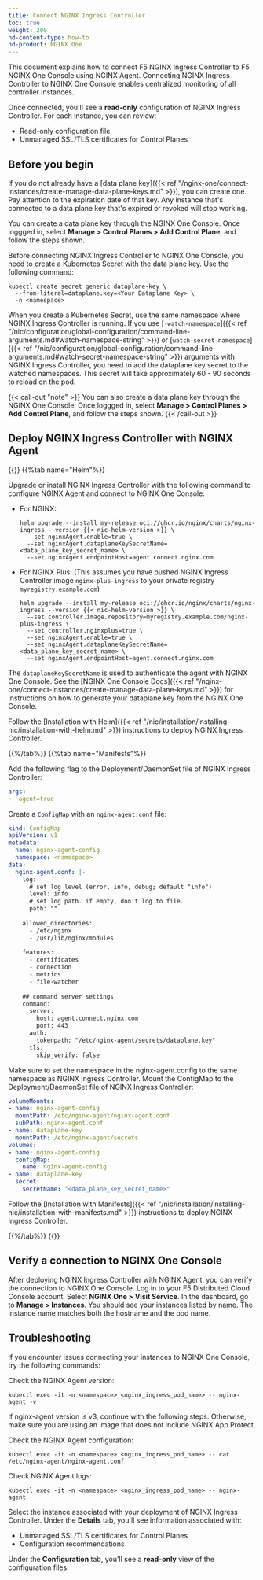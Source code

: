 ```yaml
---
title: Connect NGINX Ingress Controller
toc: true
weight: 200
nd-content-type: how-to
nd-product: NGINX One
---
```


This document explains how to connect F5 NGINX Ingress Controller to F5 NGINX One Console using NGINX Agent.
Connecting NGINX Ingress Controller to NGINX One Console enables centralized monitoring of all controller instances.

Once connected, you'll see a **read-only** configuration of NGINX Ingress Controller. For each instance, you can review:

- Read-only configuration file
- Unmanaged SSL/TLS certificates for Control Planes

## Before you begin

If you do not already have a [data plane key]({{< ref "/nginx-one/connect-instances/create-manage-data-plane-keys.md" >}}), you can create one. Pay attention to the expiration date of that key. Any instance that's connected to a data plane key that's expired or revoked will stop working.

You can create a data plane key through the NGINX One Console. Once loggged in, select **Manage > Control Planes > Add Control Plane**, and follow the steps shown.

Before connecting NGINX Ingress Controller to NGINX One Console, you need to create a Kubernetes Secret with the data plane key. Use the following command:

```shell
kubectl create secret generic dataplane-key \
  --from-literal=dataplane.key=<Your Dataplane Key> \
  -n <namespace>
```

When you create a Kubernetes Secret, use the same namespace where NGINX Ingress Controller is running. 
If you use [`-watch-namespace`]({{< ref "/nic/configuration/global-configuration/command-line-arguments.md#watch-namespace-string" >}}) or [`watch-secret-namespace`]({{< ref "/nic/configuration/global-configuration/command-line-arguments.md#watch-secret-namespace-string" >}}) arguments with NGINX Ingress Controller, 
you need to add the dataplane key secret to the watched namespaces. This secret will take approximately 60 - 90 seconds to reload on the pod.

{{< call-out "note" >}}
You can also create a data plane key through the NGINX One Console. Once loggged in, select **Manage > Control Planes > Add Control Plane**, and follow the steps shown.
{{< /call-out >}}

## Deploy NGINX Ingress Controller with NGINX Agent

{{<tabs name="deploy-config-resource">}}
{{%tab name="Helm"%}}

Upgrade or install NGINX Ingress Controller with the following command to configure NGINX Agent and connect to NGINX One Console:

- For NGINX:

    ```shell
    helm upgrade --install my-release oci://ghcr.io/nginx/charts/nginx-ingress --version {{< nic-helm-version >}} \
      --set nginxAgent.enable=true \
      --set nginxAgent.dataplaneKeySecretName=<data_plane_key_secret_name> \
      --set nginxAgent.endpointHost=agent.connect.nginx.com
    ```

- For NGINX Plus: (This assumes you have pushed NGINX Ingress Controller image `nginx-plus-ingress` to your private registry `myregistry.example.com`)

    ```shell
    helm upgrade --install my-release oci://ghcr.io/nginx/charts/nginx-ingress --version {{< nic-helm-version >}} \
      --set controller.image.repository=myregistry.example.com/nginx-plus-ingress \
      --set controller.nginxplus=true \
      --set nginxAgent.enable=true \
      --set nginxAgent.dataplaneKeySecretName=<data_plane_key_secret_name> \
      --set nginxAgent.endpointHost=agent.connect.nginx.com
    ```

The `dataplaneKeySecretName` is used to authenticate the agent with NGINX One Console. See the [NGINX One Console Docs]({{< ref "/nginx-one/connect-instances/create-manage-data-plane-keys.md" >}})
for instructions on how to generate your dataplane key from the NGINX One Console.

Follow the [Installation with Helm]({{< ref "/nic/installation/installing-nic/installation-with-helm.md" >}}) instructions to deploy NGINX Ingress Controller.

{{%/tab%}}
{{%tab name="Manifests"%}}

Add the following flag to the Deployment/DaemonSet file of NGINX Ingress Controller:

```yaml
args:
- -agent=true
```

Create a `ConfigMap` with an `nginx-agent.conf` file:

```yaml
kind: ConfigMap
apiVersion: v1
metadata:
  name: nginx-agent-config
  namespace: <namespace>
data:
  nginx-agent.conf: |-
    log:
      # set log level (error, info, debug; default "info")
      level: info
      # set log path. if empty, don't log to file.
      path: ""
  
    allowed_directories:
      - /etc/nginx
      - /usr/lib/nginx/modules
  
    features:
      - certificates
      - connection
      - metrics
      - file-watcher
  
    ## command server settings
    command:
      server:
        host: agent.connect.nginx.com
        port: 443
      auth:
        tokenpath: "/etc/nginx-agent/secrets/dataplane.key"
      tls:
        skip_verify: false
```      

Make sure to set the namespace in the nginx-agent.config to the same namespace as NGINX Ingress Controller.
Mount the ConfigMap to the Deployment/DaemonSet file of NGINX Ingress Controller:

```yaml
volumeMounts:
- name: nginx-agent-config
  mountPath: /etc/nginx-agent/nginx-agent.conf
  subPath: nginx-agent.conf
- name: dataplane-key
  mountPath: /etc/nginx-agent/secrets
volumes:
- name: nginx-agent-config
  configMap:
    name: nginx-agent-config
- name: dataplane-key
  secret:
    secretName: "<data_plane_key_secret_name>"
```

Follow the [Installation with Manifests]({{< ref "/nic/installation/installing-nic/installation-with-manifests.md" >}}) instructions to deploy NGINX Ingress Controller.

{{%/tab%}}
{{</tabs>}}

## Verify a connection to NGINX One Console

After deploying NGINX Ingress Controller <!-- or NGINX Gateway Fabric --> with NGINX Agent, you can verify the connection to NGINX One Console.
Log in to your F5 Distributed Cloud Console account. Select **NGINX One > Visit Service**. In the dashboard, go to **Manage > Instances**. You should see your instances listed by name. The instance name matches both the hostname and the pod name.

## Troubleshooting

If you encounter issues connecting your instances to NGINX One Console, try the following commands:

Check the NGINX Agent version:

```shell
kubectl exec -it -n <namespace> <nginx_ingress_pod_name> -- nginx-agent -v
```
  
If nginx-agent version is v3, continue with the following steps.
Otherwise, make sure you are using an image that does not include NGINX App Protect. 

Check the NGINX Agent configuration:

```shell
kubectl exec -it -n <namespace> <nginx_ingress_pod_name> -- cat /etc/nginx-agent/nginx-agent.conf
```

Check NGINX Agent logs:

```shell
kubectl exec -it -n <namespace> <nginx_ingress_pod_name> -- nginx-agent
```

Select the instance associated with your deployment of NGINX Ingress Controller. Under the **Details** tab, you'll see information associated with:

- Unmanaged SSL/TLS certificates for Control Planes 
- Configuration recommendations 

Under the **Configuration** tab, you'll see a **read-only** view of the configuration files.
